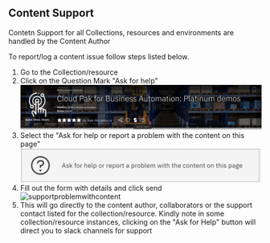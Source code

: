 ## Content Support

Contetn Support for all Collections, resources and environments are handled by the Content Author

To report/log a content issue follow steps listed below.

1. Go to the Collection/resource
2. Click on the Question Mark "Ask for help" ![Supportaskforhelp](Images/supportaskforhelp.png)
3. Select the "Ask for help or report a problem with the content on this page" ![supporthelpcontent](Images/supporthelpcontent.png)
4. Fill out the form with details and click send ![supportproblemwithcontent](supportproblemcontent.png)
5. This will go directly to the content author, collaborators or the support contact listed for the collection/resource. 
   Kindly note in some collection/resource instances, clicking on the "Ask for Help" button will direct you to slack channels for support
